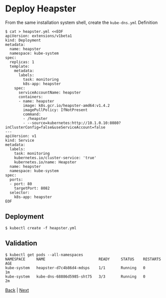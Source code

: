 # Deploy Heapster

From the same installation system shell, create the ```kube-dns.yml``` Definition

```
$ cat > heapster.yml <<EOF
apiVersion: extensions/v1beta1
kind: Deployment
metadata:
  name: heapster
  namespace: kube-system
spec:
  replicas: 1
  template:
    metadata:
      labels:
        task: monitoring
        k8s-app: heapster
    spec:
      serviceAccountName: heapster
      containers:
      - name: heapster
        image: k8s.gcr.io/heapster-amd64:v1.4.2
        imagePullPolicy: IfNotPresent
        command:
        - /heapster
        - --source=kubernetes:http://10.1.0.10:8080?inClusterConfig=false&useServiceAccount=false
---
apiVersion: v1
kind: Service
metadata:
  labels:
    task: monitoring
    kubernetes.io/cluster-service: 'true'
    kubernetes.io/name: Heapster
  name: heapster
  namespace: kube-system
spec:
  ports:
  - port: 80
    targetPort: 8082
  selector:
    k8s-app: heapster
EOF
```

## Deployment
```
$ kubectl create -f heapster.yml
```

## Validation
```
$ kubectl get pods --all-namespaces
NAMESPACE     NAME                        READY     STATUS    RESTARTS   AGE
kube-system   heapster-d7c4b86d4-mdsps    1/1       Running   0          1m
kube-system   kube-dns-68886d5985-sht75   3/3       Running   0          2m
```

[Back](/README.md#level-0-security) | [Next](deploy-basic-dashboard.md)
